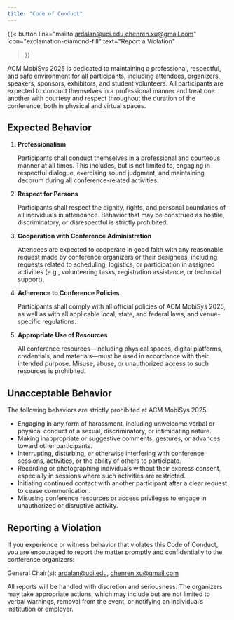 ```yaml
---
title: "Code of Conduct"
---
```


{{< button
    link="mailto:ardalan@uci.edu,chenren.xu@gmail.com"
    icon="exclamation-diamond-fill"
    text="Report a Violation"
>}}

ACM MobiSys 2025 is dedicated to maintaining a professional, respectful, and safe environment for all participants, including attendees, organizers, speakers, sponsors, exhibitors, and student volunteers. All participants are expected to conduct themselves in a professional manner and treat one another with courtesy and respect throughout the duration of the conference, both in physical and virtual spaces.

## Expected Behavior

1. **Professionalism**

    Participants shall conduct themselves in a professional and courteous manner at all times. This includes, but is not limited to, engaging in respectful dialogue, exercising sound judgment, and maintaining decorum during all conference-related activities.

2. **Respect for Persons**

    Participants shall respect the dignity, rights, and personal boundaries of all individuals in attendance. Behavior that may be construed as hostile, discriminatory, or disrespectful is strictly prohibited.


3. **Cooperation with Conference Administration**

    Attendees are expected to cooperate in good faith with any reasonable request made by conference organizers or their designees, including requests related to scheduling, logistics, or participation in assigned activities (e.g., volunteering tasks, registration assistance, or technical support).


4. **Adherence to Conference Policies**

    Participants shall comply with all official policies of ACM MobiSys 2025, as well as with all applicable local, state, and federal laws, and venue-specific regulations.

5. **Appropriate Use of Resources**

    All conference resources—including physical spaces, digital platforms, credentials, and materials—must be used in accordance with their intended purpose. Misuse, abuse, or unauthorized access to such resources is prohibited.

## Unacceptable Behavior

The following behaviors are strictly prohibited at ACM MobiSys 2025:

- Engaging in any form of harassment, including unwelcome verbal or physical conduct of a sexual, discriminatory, or intimidating nature.
- Making inappropriate or suggestive comments, gestures, or advances toward other participants.
- Interrupting, disturbing, or otherwise interfering with conference sessions, activities, or the ability of others to participate.
- Recording or photographing individuals without their express consent, especially in sessions where such activities are restricted.
- Initiating continued contact with another participant after a clear request to cease communication.
- Misusing conference resources or access privileges to engage in unauthorized or disruptive activity.

## Reporting a Violation

If you experience or witness behavior that violates this Code of Conduct, you are encouraged to report the matter promptly and confidentially to the conference organizers:

General Chair(s): ardalan@uci.edu, chenren.xu@gmail.com

All reports will be handled with discretion and seriousness. The organizers may take appropriate actions, which may include but are not limited to verbal warnings, removal from the event, or notifying an individual’s institution or employer.
